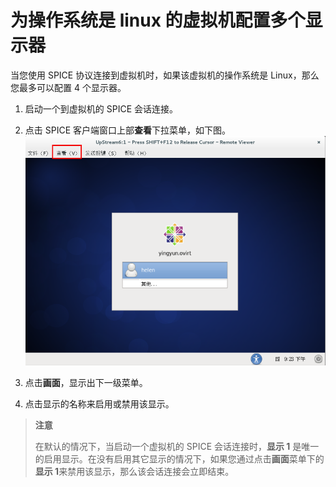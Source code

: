 # 为操作系统是 linux 的虚拟机配置多个显示器

当您使用 SPICE 协议连接到虚拟机时，如果该虚拟机的操作系统是 Linux，那么您最多可以配置 4 个显示器。

1. 启动一个到虚拟机的 SPICE 会话连接。

2. 点击 SPICE 客户端窗口上部**查看**下拉菜单，如下图。
   ![display](../images/display.png)

3. 点击**画面**，显示出下一级菜单。

4. 点击显示的名称来启用或禁用该显示。

> **注意**
>
> 在默认的情况下，当启动一个虚拟机的 SPICE 会话连接时，**显示 1** 是唯一的启用显示。在没有启用其它显示的情况下，如果您通过点击**画面**菜单下的**显示 1**来禁用该显示，那么该会话连接会立即结束。
